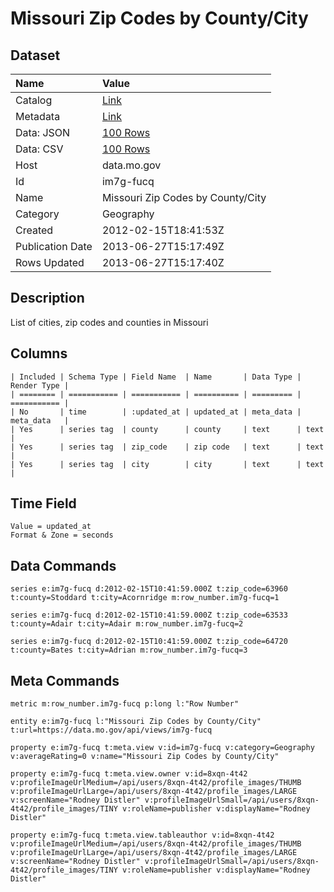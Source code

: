 # Missouri Zip Codes by County/City

## Dataset

| Name | Value |
| :--- | :---- |
| Catalog | [Link](https://catalog.data.gov/dataset/missouri-zip-codes-by-county-city-a85bf) |
| Metadata | [Link](https://data.mo.gov/api/views/im7g-fucq) |
| Data: JSON | [100 Rows](https://data.mo.gov/api/views/im7g-fucq/rows.json?max_rows=100) |
| Data: CSV | [100 Rows](https://data.mo.gov/api/views/im7g-fucq/rows.csv?max_rows=100) |
| Host | data.mo.gov |
| Id | im7g-fucq |
| Name | Missouri Zip Codes by County/City |
| Category | Geography |
| Created | 2012-02-15T18:41:53Z |
| Publication Date | 2013-06-27T15:17:49Z |
| Rows Updated | 2013-06-27T15:17:40Z |

## Description

List of cities, zip codes and counties in Missouri

## Columns

```ls
| Included | Schema Type | Field Name  | Name       | Data Type | Render Type |
| ======== | =========== | =========== | ========== | ========= | =========== |
| No       | time        | :updated_at | updated_at | meta_data | meta_data   |
| Yes      | series tag  | county      | county     | text      | text        |
| Yes      | series tag  | zip_code    | zip code   | text      | text        |
| Yes      | series tag  | city        | city       | text      | text        |
```

## Time Field

```ls
Value = updated_at
Format & Zone = seconds
```

## Data Commands

```ls
series e:im7g-fucq d:2012-02-15T10:41:59.000Z t:zip_code=63960 t:county=Stoddard t:city=Acornridge m:row_number.im7g-fucq=1

series e:im7g-fucq d:2012-02-15T10:41:59.000Z t:zip_code=63533 t:county=Adair t:city=Adair m:row_number.im7g-fucq=2

series e:im7g-fucq d:2012-02-15T10:41:59.000Z t:zip_code=64720 t:county=Bates t:city=Adrian m:row_number.im7g-fucq=3
```

## Meta Commands

```ls
metric m:row_number.im7g-fucq p:long l:"Row Number"

entity e:im7g-fucq l:"Missouri Zip Codes by County/City" t:url=https://data.mo.gov/api/views/im7g-fucq

property e:im7g-fucq t:meta.view v:id=im7g-fucq v:category=Geography v:averageRating=0 v:name="Missouri Zip Codes by County/City"

property e:im7g-fucq t:meta.view.owner v:id=8xqn-4t42 v:profileImageUrlMedium=/api/users/8xqn-4t42/profile_images/THUMB v:profileImageUrlLarge=/api/users/8xqn-4t42/profile_images/LARGE v:screenName="Rodney Distler" v:profileImageUrlSmall=/api/users/8xqn-4t42/profile_images/TINY v:roleName=publisher v:displayName="Rodney Distler"

property e:im7g-fucq t:meta.view.tableauthor v:id=8xqn-4t42 v:profileImageUrlMedium=/api/users/8xqn-4t42/profile_images/THUMB v:profileImageUrlLarge=/api/users/8xqn-4t42/profile_images/LARGE v:screenName="Rodney Distler" v:profileImageUrlSmall=/api/users/8xqn-4t42/profile_images/TINY v:roleName=publisher v:displayName="Rodney Distler"
```